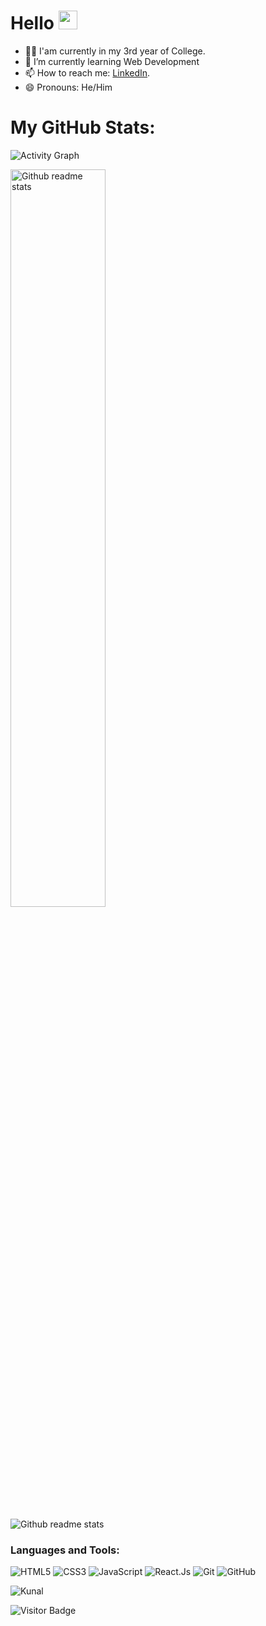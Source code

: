 # Hello <img src="https://raw.githubusercontent.com/MartinHeinz/MartinHeinz/master/wave.gif" width="30px" height="30px">
- :man_student: I'am currently in my 3rd year of College.
- 🌱 I’m currently learning Web Development
- 📫 How to reach me: [LinkedIn](https://www.linkedin.com/in/kunal-patil-4ba636218/).
- 😄 Pronouns: He/Him

# My GitHub Stats:
<p align="left"><img src="https://activity-graph.herokuapp.com/graph?username=kunalp03&theme=react-dark" alt="Activity Graph"></p>
<p align="left"><img src="https://github-readme-stats.vercel.app/api?username=kunalp03&show_icons=true&theme=radical" alt="Github readme stats" width="55%"></p>
<p align="left"><img src="https://github-profile-trophy.vercel.app/?username=kunalp03&theme=juicyfresh&rank=SSS,SS,S,AAA,AA,A,B,C,UNKNOWN SECRET&column=5&row=1" alt="Github readme stats"></p>

<h3 align="left">Languages and Tools:</h3>

![HTML5](https://img.shields.io/badge/-HTML5-E34F26?style=flat-square&logo=html5&logoColor=white)
![CSS3](https://img.shields.io/badge/-CSS3-1572B6?style=flat-square&logo=css3)
![JavaScript](https://img.shields.io/badge/-JavaScript-purple?style=plastic&logo=javascript)
![React.Js](https://img.shields.io/badge/React.Js-232F7E?style=flat-square&logo=react)
![Git](https://img.shields.io/badge/-Git-black?style=flat-square&logo=git)
![GitHub](https://img.shields.io/badge/-GitHub-181717?style=flat-square&logo=github)  


<p><img align="center" src="https://github-readme-stats.vercel.app/api/top-langs/?username=kunalp03&layout=compact" alt="Kunal" /></p>

![Visitor Badge](https://visitor-badge.laobi.icu/badge?page_id=kunalp03.kunalp03)
